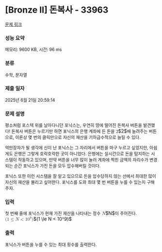 # [Bronze II] 돈복사 - 33963 

[문제 링크](https://www.acmicpc.net/problem/33963) 

### 성능 요약

메모리: 9600 KB, 시간: 96 ms

### 분류

수학, 문자열

### 제출 일자

2025년 6월 21일 20:59:14

### 문제 설명

<p>평소처럼 포스텍 위를 날아다니던 포닉스는, 우연히 땅에 떨어진 돈복사 버튼을 발견했다! 돈복사 버튼은 누르기만 하면 포닉스의 은행 계좌에 든 돈을 <mjx-container class="MathJax" jax="CHTML" style="font-size: 109%; position: relative;"><mjx-math class="MJX-TEX" aria-hidden="true"><mjx-mn class="mjx-n"><mjx-c class="mjx-c32"></mjx-c></mjx-mn></mjx-math><mjx-assistive-mml unselectable="on" display="inline"><math xmlns="http://www.w3.org/1998/Math/MathML"><mn>2</mn></math></mjx-assistive-mml><span aria-hidden="true" class="no-mathjax mjx-copytext">$2$</span></mjx-container>배 늘려주는 버튼으로, 이론상 몇 번의 클릭만으로 자신의 재산을 기하급수적으로 늘릴 수 있다.</p>

<p>억만장자가 될 생각에 신이 난 포닉스는 그 자리에서 버튼을 마구 누르고 싶었지만, 아쉽게도 은행은 그렇게 호락호락한 곳이 아니었다. 은행에는 실시간으로 돈을 탐지하는 시스템이 작동하고 있으며, 만약 버튼을 너무 많이 눌러 계좌에 찍힌 금액의 자리수가 변경되는 순간 포닉스가 가진 돈을 모두 압수해버릴 것이다.</p>

<p>포닉스 또한 이런 시스템을 잘 알고 있으므로 돈을 압수당하지 않는 선에서 최대한 많이 자신의 재산을 불리고 싶어한다. 포닉스를 도와 최대 몇 번 버튼을 누를 수 있는지 구해주자.</p>

### 입력 

 <p>첫 번째 줄에 포닉스가 현재 가진 재산을 나타내는 정수 <mjx-container class="MathJax" jax="CHTML" style="font-size: 109%; position: relative;"><mjx-math class="MJX-TEX" aria-hidden="true"><mjx-mi class="mjx-i"><mjx-c class="mjx-c1D441 TEX-I"></mjx-c></mjx-mi></mjx-math><mjx-assistive-mml unselectable="on" display="inline"><math xmlns="http://www.w3.org/1998/Math/MathML"><mi>N</mi></math></mjx-assistive-mml><span aria-hidden="true" class="no-mathjax mjx-copytext">$N$</span></mjx-container>이 주어진다. <mjx-container class="MathJax" jax="CHTML" style="font-size: 109%; position: relative;"><mjx-math class="MJX-TEX" aria-hidden="true"><mjx-mo class="mjx-n"><mjx-c class="mjx-c28"></mjx-c></mjx-mo><mjx-mn class="mjx-n"><mjx-c class="mjx-c31"></mjx-c></mjx-mn><mjx-mo class="mjx-n" space="4"><mjx-c class="mjx-c2264"></mjx-c></mjx-mo><mjx-mi class="mjx-i" space="4"><mjx-c class="mjx-c1D441 TEX-I"></mjx-c></mjx-mi><mjx-mo class="mjx-n" space="4"><mjx-c class="mjx-c3C"></mjx-c></mjx-mo><mjx-msup space="4"><mjx-mn class="mjx-n"><mjx-c class="mjx-c31"></mjx-c><mjx-c class="mjx-c30"></mjx-c></mjx-mn><mjx-script style="vertical-align: 0.393em;"><mjx-mn class="mjx-n" size="s"><mjx-c class="mjx-c39"></mjx-c></mjx-mn></mjx-script></mjx-msup><mjx-mo class="mjx-n"><mjx-c class="mjx-c29"></mjx-c></mjx-mo></mjx-math><mjx-assistive-mml unselectable="on" display="inline"><math xmlns="http://www.w3.org/1998/Math/MathML"><mo stretchy="false">(</mo><mn>1</mn><mo>≤</mo><mi>N</mi><mo><</mo><msup><mn>10</mn><mn>9</mn></msup><mo stretchy="false">)</mo></math></mjx-assistive-mml><span aria-hidden="true" class="no-mathjax mjx-copytext">$(1 \le N < 10^9)$</span> </mjx-container></p>

### 출력 

 <p>포닉스가 버튼을 누를 수 있는 최대 횟수를 출력한다.</p>

